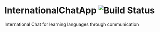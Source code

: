 # InternationalChatApp <img src="https://travis-ci.org/plushka/interchat.svg" alt="Build Status" />
International Chat for learning languages through communication
